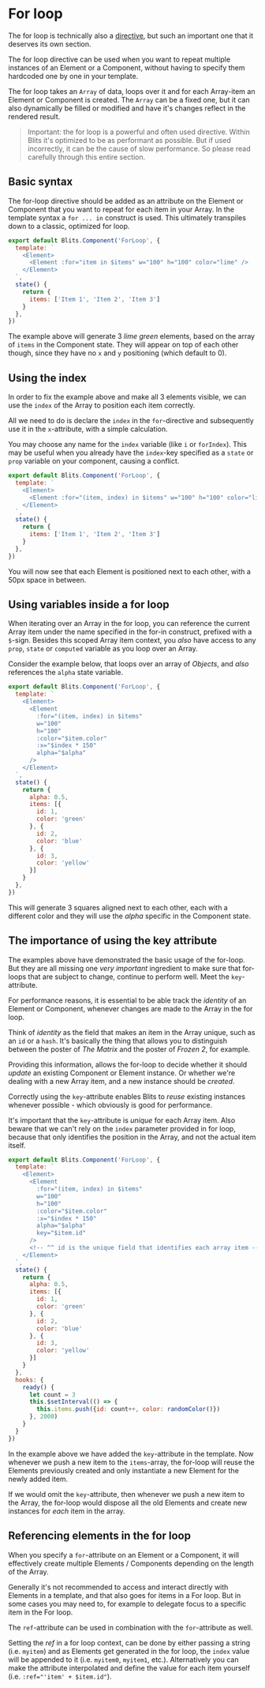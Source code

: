 # For loop

The for loop is technically also a [directive](../directives.md), but such an important one that it deserves its own section.

The for loop directive can be used when you want to repeat multiple instances of an Element or a Component, without having to specify them hardcoded one by one in your template.

The for loop takes an `Array` of data, loops over it and for each Array-item an Element or Component is created. The `Array` can be a fixed one, but it can also dynamically be filled or modified and have it's changes reflect in the rendered result.

> Important: the for loop is a powerful and often used directive. Within Blits it's optimized to be as performant as possible. But if used incorrectly, it can be the cause of slow performance. So please read carefully through this entire section.


## Basic syntax

The for-loop directive should be added as an attribute on the Element or Component that you want to repeat for each item in your Array. In the template syntax a `for ... in` construct is used. This ultimately transpiles down to a classic, optimized for loop.

```js
export default Blits.Component('ForLoop', {
  template: `
    <Element>
      <Element :for="item in $items" w="100" h="100" color="lime" />
    </Element>
  `,
  state() {
    return {
      items: ['Item 1', 'Item 2', 'Item 3']
    }
  },
})
```

The example above will generate 3 _lime green_ elements, based on the array of `items` in the Component state. They will appear on top of each other though, since they have no `x` and `y` positioning (which default to 0).


## Using the index

In order to fix the example above and make all 3 elements visible, we can use the `index` of the Array to position each item correctly.

All we need to do is declare the `index` in the `for`-directive and subsequently use it in the `x`-attribute, with a simple calculation.

You may choose any name for the `index` variable (like `i` or `forIndex`). This may be useful when you already have the `index`-key specified as a `state` or `prop` variable on your component, causing a conflict.

```js
export default Blits.Component('ForLoop', {
  template: `
    <Element>
      <Element :for="(item, index) in $items" w="100" h="100" color="lime" :x="$index * 150" />
    </Element>
  `,
  state() {
    return {
      items: ['Item 1', 'Item 2', 'Item 3']
    }
  },
})
```

You will now see that each Element is positioned next to each other, with a 50px space in between.


## Using variables inside a for loop

When iterating over an Array in the for loop, you can reference the current Array item under the name specified in the for-in construct, prefixed with a `$`-sign. Besides this scoped Array item context, you _also_ have access to any `prop`, `state` or `computed` variable as you loop over an Array.

Consider the example below, that loops over an array of _Objects_, and _also_ references the `alpha` state variable.

```js
export default Blits.Component('ForLoop', {
  template: `
    <Element>
      <Element
        :for="(item, index) in $items"
        w="100"
        h="100"
        :color="$item.color"
        :x="$index * 150"
        alpha="$alpha"
      />
    </Element>
  `,
  state() {
    return {
      alpha: 0.5,
      items: [{
        id: 1,
        color: 'green'
      }, {
        id: 2,
        color: 'blue'
      }, {
        id: 3,
        color: 'yellow'
      }]
    }
  },
})
```

This will generate 3 squares aligned next to each other, each with a different color and they will use the _alpha_ specific in the Component state.

## The importance of using the key attribute

The examples above have demonstrated the basic usage of the for-loop. But they are all missing one _very important_ ingredient to make sure that for-loops that are subject to change, continue to perform well. Meet the `key`-attribute.

For performance reasons, it is essential to be able track the _identity_ of an Element or Component, whenever changes are made to the Array in the for loop.

Think of _identity_ as the field that makes an item in the Array unique, such as an `id` or a `hash`. It's basically the thing that allows you to distinguish between the poster of _The Matrix_ and the poster of _Frozen 2_, for example.

Providing this information, allows the for-loop to decide whether it should _update_ an existing Component or Element instance. Or whether we're dealing with a new Array item, and a new instance should be _created_.

Correctly using the `key`-attribute enables Blits to _reuse_ existing instances whenever possible - which obviously is good for performance.

It's important that the `key`-attribute is _unique_ for each Array item. Also beware that we can't rely on the `index` parameter provided in for loop, because that only identifies the position in the Array, and not the actual item itself.


```js
export default Blits.Component('ForLoop', {
  template: `
    <Element>
      <Element
        :for="(item, index) in $items"
        w="100"
        h="100"
        :color="$item.color"
        :x="$index * 150"
        alpha="$alpha"
        key="$item.id"
      />
      <!-- ^^ id is the unique field that identifies each array item -->
    </Element>
  `,
  state() {
    return {
      alpha: 0.5,
      items: [{
        id: 1,
        color: 'green'
      }, {
        id: 2,
        color: 'blue'
      }, {
        id: 3,
        color: 'yellow'
      }]
    }
  },
  hooks: {
    ready() {
      let count = 3
      this.$setInterval(() => {
        this.items.push({id: count++, color: randomColor()})
      }, 2000)
    }
  }
})
```

In the example above we have added the `key`-attribute in the template. Now whenever we push a new item to the `items`-array, the for-loop will reuse the Elements previously created and only instantiate a new Element for the newly added item.

If we would omit the `key`-attribute, then whenever we push a new item to the Array, the for-loop would dispose all the old Elements and create new instances for _each_ item in the array.

## Referencing elements in the for loop

When you specify a `for`-attribute on an Element or a Component, it will effectively create multiple Elements / Components depending
on the length of the Array.

Generally it's not recommended to access and interact directly with Elements in a template, and that also goes for items in a For loop. But in some cases you may need to, for example to delegate focus to a specific item in the For loop.

The `ref`-attribute can be used in combination with the `for`-attribute as well.

Setting the _ref_ in a for loop context, can be done by either passing a string (i.e. `myitem`) and as Elements get generated in the for loop, the `index` value will be appended to it (i.e. `myitem0`, `myitem1`, etc.). Alternatively you can make the attribute interpolated and define the value for each item yourself (i.e. `:ref="'item' + $item.id"`).
